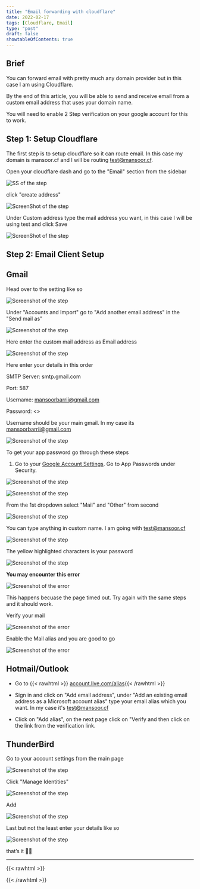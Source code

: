 ```yaml
---
title: "Email forwarding with cloudflare"
date: 2022-02-17
tags: [Cloudflare, Email]
type: "post"
draft: false
showtableOfContents: true
---
```


## Brief

You can forward email with pretty much any domain provider but in this case I am using Cloudflare.

By the end of this article, you will be able to send and receive email from a custom email address that uses your domain name.

You will need to enable 2 Step verification on your google account for this to work.

## Step 1: Setup Cloudflare

The first step is to setup cloudflare so it can route email. In this case my domain is mansoor.cf and I will be routing test@mansoor.cf.

Open your cloudflare dash and go to the "Email" section from the sidebar

![SS of the step](/images/how-to/email-alias/1.png)

click "create address"

![ScreenShot of the step](/images/how-to/email-alias/2.png)

Under Custom address type the mail address you want, in this case I will be using test and click Save

![ScreenShot of the step](/images/how-to/email-alias/3.png)

## Step 2: Email Client Setup

## Gmail

Head over to the setting like so

![Screenshot of the step](/images/how-to/email-alias/4.png)

Under "Accounts and Import" go to "Add another email address" in the "Send mail as"

![Screenshot of the step](/images/how-to/email-alias/5.png)

Here enter the custom mail address as Email address

![Screenshot of the step](/images/how-to/email-alias/6.png)

Here enter your details in this order

SMTP Server: smtp.gmail.com

Port: 587

Username: mansoorbarrii@gmail.com

Password: <<app password>>

Username should be your main gmail. In my case its mansoorbarrii@gmail.com

![Screenshot of the step](/images/how-to/email-alias/7.png)

To get your app password go through these steps

1. Go to your [Google Account Settings](https://myaccount.google.com/). Go to App Passwords under Security.

![Screenshot of the step](/images/how-to/email-alias/8.png)

![Screenshot of the step](/images/how-to/email-alias/9.png)

From the 1st dropdown select "Mail" and "Other" from second

![Screenshot of the step](/images/how-to/email-alias/10.png)

You can type anything in custom name. I am going with test@mansoor.cf

![Screenshot of the step](/images/how-to/email-alias/11.png)

The yellow highlighted characters is your password

![Screenshot of the step](/images/how-to/email-alias/12.png)

**You may encounter this error**

![Screenshot of the error](/images/how-to/email-alias/14.png)

This happens becuase the page timed out. Try again with the same steps and it should work.

Verify your mail

![Screenshot of the error](/images/how-to/email-alias/13.png)

Enable the Mail alias and you are good to go

![Screenshot of the error](/images/how-to/email-alias/15.png)

## Hotmail/Outlook



- Go to {{< rawhtml >}} <a href="https://account.live.com/names/Manage?uaid=dbee175bc2864b5aa5db93b77d6e7d65" target="_blank" rel="noopener noreferrer">account.live.com/alias</a>{{< /rawhtml >}}  

- Sign in and click on "Add email address", under "Add an existing email address as a Microsoft account alias" type your email alias which you want. In my case it's test@mansoor.cf

- Click on "Add alias", on the next page click on "Verify and then click on the link from the verification link. 

## ThunderBird

Go to your account settings from the main page

![Screenshot of the step](/images/how-to/email-alias/16.png)

Click "Manage Identities"

![Screenshot of the step](/images/how-to/email-alias/17.png)

Add

![Screenshot of the step](/images/how-to/email-alias/18.png)

Last but not the least enter your details like so

![Screenshot of the step](/images/how-to/email-alias/19.png)

that’s it ✌🏽

-------------------------------------------------------------
{{< rawhtml >}} 
<script src="https://utteranc.es/client.js"
        repo="mansoorbarri/website"
        issue-term="title"
        theme="dark-blue"
        crossorigin="anonymous"
        async>
</script>
{{< /rawhtml >}}